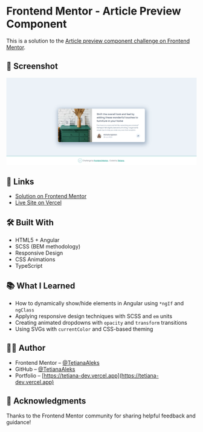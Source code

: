 # Frontend Mentor - Article Preview Component


This is a solution to the [Article preview сomponent challenge on Frontend Mentor](https://www.frontendmentor.io/challenges/article-preview-component-dYBN_pYFT).

## 📸 Screenshot

![Article Preview Component Screenshot](./preview/preview.png)

## 🔗 Links

- [Solution on Frontend Mentor](https://www.frontendmentor.io/solutions/article-preview-component-with-scss-styling-and-share-animation-YZHQS8EFQN)
- [Live Site on Vercel](https://fem-projects-hub.vercel.app/article-preview-component)

## 🛠️ Built With

- HTML5 + Angular
- SCSS (BEM methodology)
- Responsive Design
- CSS Animations
- TypeScript

## 📚 What I Learned

- How to dynamically show/hide elements in Angular using `*ngIf` and `ngClass`
- Applying responsive design techniques with SCSS and `em` units
- Creating animated dropdowns with `opacity` and `transform` transitions
- Using SVGs with `currentColor` and CSS-based theming

## 👩‍💻 Author

- Frontend Mentor – [@TetianaAleks](https://www.frontendmentor.io/profile/TetianaAleks)
- GitHub – [@TetianaAleks](https://github.com/TetianaAleks)
- Portfolio – [https://tetiana-dev.vercel.app](https://tetiana-dev.vercel.app)

## 🙏 Acknowledgments

Thanks to the Frontend Mentor community for sharing helpful feedback and guidance!
